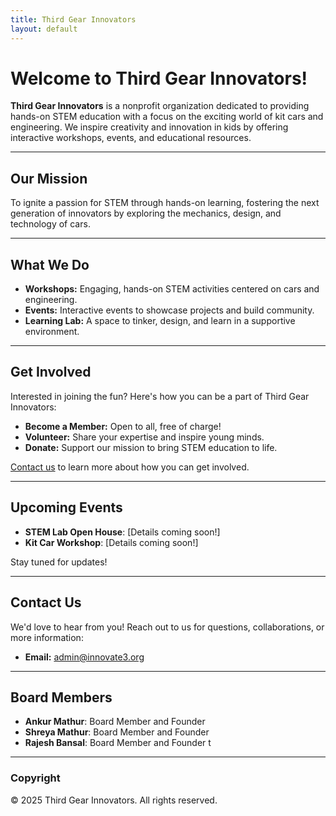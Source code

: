 ```yaml
---
title: Third Gear Innovators
layout: default
---
```


# Welcome to Third Gear Innovators!

**Third Gear Innovators** is a nonprofit organization dedicated to providing hands-on STEM education with a focus on the exciting world of kit cars and engineering. We inspire creativity and innovation in kids by offering interactive workshops, events, and educational resources.

---

## Our Mission

To ignite a passion for STEM through hands-on learning, fostering the next generation of innovators by exploring the mechanics, design, and technology of cars.

---

## What We Do

- **Workshops:** Engaging, hands-on STEM activities centered on cars and engineering.
- **Events:** Interactive events to showcase projects and build community.
- **Learning Lab:** A space to tinker, design, and learn in a supportive environment.

---

## Get Involved

Interested in joining the fun? Here's how you can be a part of Third Gear Innovators:

- **Become a Member:** Open to all, free of charge!
- **Volunteer:** Share your expertise and inspire young minds.
- **Donate:** Support our mission to bring STEM education to life.

[Contact us](#contact) to learn more about how you can get involved.

---

## Upcoming Events

- **STEM Lab Open House**: [Details coming soon!]
- **Kit Car Workshop**: [Details coming soon!]

Stay tuned for updates!

---

## Contact Us

We'd love to hear from you! Reach out to us for questions, collaborations, or more information:

- **Email:** [admin@innovate3.org](mailto:admin@innovate3.org)



---

## Board Members

- **Ankur Mathur**: Board Member and Founder
- **Shreya Mathur**: Board Member and Founder
- **Rajesh Bansal**: Board Member and Founder
t


---

### Copyright
&copy; 2025 Third Gear Innovators. All rights reserved.

